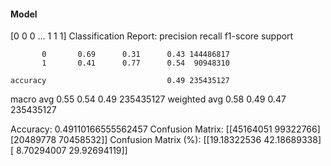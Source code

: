 #### Model
[0 0 0 ... 1 1 1]
Classification Report:
              precision    recall  f1-score   support

           0       0.69      0.31      0.43 144486817
           1       0.41      0.77      0.54  90948310

    accuracy                           0.49 235435127
   macro avg       0.55      0.54      0.49 235435127
weighted avg       0.58      0.49      0.47 235435127

Accuracy: 0.49110166555562457
Confusion Matrix:
[[45164051 99322766]
 [20489778 70458532]]
Confusion Matrix (%):
[[19.18322536 42.18689338]
 [ 8.70294007 29.92694119]]
